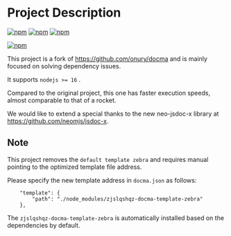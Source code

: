 # Project Description

[![npm](https://img.shields.io/node/v/zjslqshqz-docma)](https://www.npmjs.com/package/zjslqshqz-docma)
[![npm](https://img.shields.io/npm/v/zjslqshqz-docma)](https://www.npmjs.com/package/zjslqshqz-docma)
[![npm](https://img.shields.io/npm/dw/zjslqshqz-docma)](https://www.npmjs.com/package/zjslqshqz-docma)

[![npm](https://img.shields.io/npm/dependency-version/zjslqshqz-docma/zjslqshqz-docma-template-zebra)](https://www.npmjs.com/package/zjslqshqz-docma-template-zebra)


This project is a fork of https://github.com/onury/docma  and is mainly focused on solving dependency issues.

It supports  `nodejs >= 16`  .

Compared to the original project, this one has faster execution speeds, almost comparable to that of a rocket.

We would like to extend a special thanks to the new neo-jsdoc-x library at https://github.com/neomjs/jsdoc-x.

## Note

This project removes the `default template zebra` and requires manual pointing to the optimized template file address. 

Please specify the new template address in `docma.json` as follows:

```
    "template": {
        "path": "./node_modules/zjslqshqz-docma-template-zebra"
    },

```

The `zjslqshqz-docma-template-zebra` is automatically installed based on the dependencies by default.
